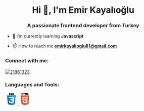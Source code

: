 <h1 align="center">Hi 👋, I'm Emir Kayalıoğlu</h1>
<h3 align="center">A passionate frontend developer from Turkey</h3>

- 🌱 I’m currently learning **Javascript**

- 📫 How to reach me **emirkayalioglu81@gmail.com**

<h3 align="left">Connect with me:</h3>
<p align="left">
<a href="https://stackoverflow.com/users/21861323" target="blank"><img align="center" src="https://raw.githubusercontent.com/rahuldkjain/github-profile-readme-generator/master/src/images/icons/Social/stack-overflow.svg" alt="21861323" height="30" width="40" /></a>
</p>

<h3 align="left">Languages and Tools:</h3>
<p align="left"> <a href="https://www.w3schools.com/css/" target="_blank" rel="noreferrer"> <img src="https://raw.githubusercontent.com/devicons/devicon/master/icons/css3/css3-original-wordmark.svg" alt="css3" width="40" height="40"/> </a> <a href="https://www.w3.org/html/" target="_blank" rel="noreferrer"> <img src="https://raw.githubusercontent.com/devicons/devicon/master/icons/html5/html5-original-wordmark.svg" alt="html5" width="40" height="40"/> </a> </p>

